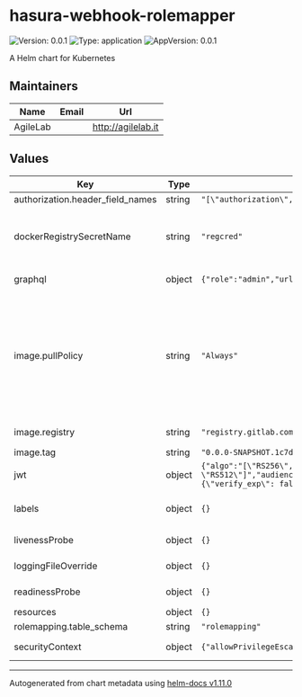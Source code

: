 # hasura-webhook-rolemapper

![Version: 0.0.1](https://img.shields.io/badge/Version-0.0.1-informational?style=flat-square) ![Type: application](https://img.shields.io/badge/Type-application-informational?style=flat-square) ![AppVersion: 0.0.1](https://img.shields.io/badge/AppVersion-0.0.1-informational?style=flat-square)

A Helm chart for Kubernetes

## Maintainers

| Name | Email | Url |
| ---- | ------ | --- |
| AgileLab |  | <http://agilelab.it> |

## Values

| Key | Type | Default | Description |
|-----|------|---------|-------------|
| authorization.header_field_names | string | `"[\"authorization\", \"Authorization\"]"` |  |
| dockerRegistrySecretName | string | `"regcred"` | Docker Registry Secret name used to access a private repo |
| graphql | object | `{"role":"admin","url":"http://hasura-ee:8080/v1/graphql"}` | graphql instance |
| image.pullPolicy | string | `"Always"` | The imagePullPolicy for a container and the tag of the image affect when the kubelet attempts to pull (download) the specified image. |
| image.registry | string | `"registry.gitlab.com/agilefactory/witboost.mesh/provisioning/witboost.mesh.provisioning.hasuraauthenticationwebhookrolemappingservice"` | Image repository |
| image.tag | string | `"0.0.0-SNAPSHOT.1c7dfeb.accomodate-mr-commen"` | Image tag |
| jwt | object | `{"algo":"[\"RS256\", \"RS512\"]","audience":"https://management.core.windows.net/","jwk_url":"https://login.microsoftonline.com/common/discovery/v2.0/keys","options":"{\"verify_exp\": false,\"require\": [\"exp\", \"iat\"]}","scopes":"[\"https://graph.microsoft.com/.default\"]"}` | jwt |
| labels | object | `{}` | Allows you to specify common labels |
| livenessProbe | object | `{}` | liveness probe spec |
| loggingFileOverride | object | `{}` | logging override |
| readinessProbe | object | `{}` | readiness probe spec |
| resources | object | `{}` | resources spec |
| rolemapping.table_schema | string | `"rolemapping"` |  |
| securityContext | object | `{"allowPrivilegeEscalation":false,"runAsNonRoot":true,"runAsUser":1001}` | security context spec |

----------------------------------------------
Autogenerated from chart metadata using [helm-docs v1.11.0](https://github.com/norwoodj/helm-docs/releases/v1.11.0)
